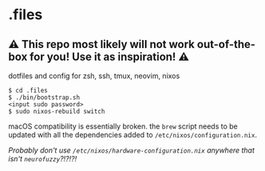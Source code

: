 # .files
## ⚠️ This repo most likely will not work out-of-the-box for you! Use it as inspiration! ⚠️
dotfiles and config for zsh, ssh, tmux, neovim, nixos

```
$ cd .files
$ ./bin/bootstrap.sh
<input sudo password>
$ sudo nixos-rebuild switch
```

macOS compatibility is essentially broken. the `brew` script needs to be updated with all the dependencies added to `/etc/nixos/configuration.nix`.

_*Probably don't use `/etc/nixos/hardware-configuration.nix` anywhere that isn't `neurofuzzy`?!?!?!*_
